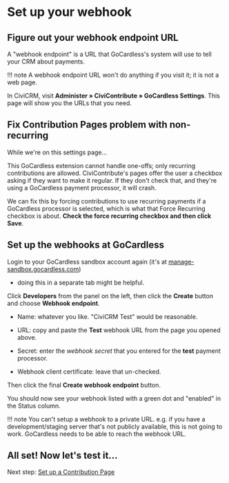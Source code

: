 # Set up your webhook

## Figure out your webhook endpoint URL

A "webhook endpoint" is a URL that GoCardless's system will use to tell
your CRM about payments.

!!! note
    A webhook endpoint URL won't do anything if you visit it; it is
    not a web page.

In CiviCRM, visit **Administer » CiviContribute » GoCardless Settings**.
This page will show you the URLs that you need.

## Fix Contribution Pages problem with non-recurring

While we're on this settings page...

This GoCardless extension cannot handle one-offs; only recurring
contributions are allowed. CiviContribute's pages offer the user
a checkbox asking if they want to make it regular. If they don't check
that, and they're using a GoCardless payment processor, it will crash.

We can fix this by forcing contributions to use recurring payments if
a GoCardless processor is selected, which is what that Force Recurring
checkbox is about. **Check the force recurring checkbox and then click
Save**.

## Set up the webhooks at GoCardless

Login to your GoCardless sandbox account again (it's at
[manage-sandbox.gocardless.com](https://manage-sandbox.gocardless.com/))
- doing this in a separate tab might be helpful.

Click **Developers** from the panel on the left, then click the **Create**
button and choose **Webhook endpoint**.

- Name: whatever you like. "CiviCRM Test" would be reasonable.

- URL: copy and paste the **Test** webhook URL from the page you opened
  above.

- Secret: enter the *webhook secret* that you entered for the **test**
  payment processor.

- Webhook client certificate: leave that un-checked.

Then click the final **Create webhook endpoint** button.

You should now see your webhook listed with a green dot and "enabled" in the
Status column.

!!! note
    You can't setup a webhook to a private URL. e.g. if you have
    a development/staging server that's not publicly available, this is not
    going to work. GoCardless needs to be able to reach the webhook URL.


## All set! Now let's test it...

Next step: [Set up a Contribution Page](contribution-page.md)
